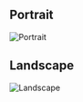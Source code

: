 ## Portrait

![Portrait](Documentation/Portrait.png)

## Landscape
![Landscape](Documentation/Landscape.png)
